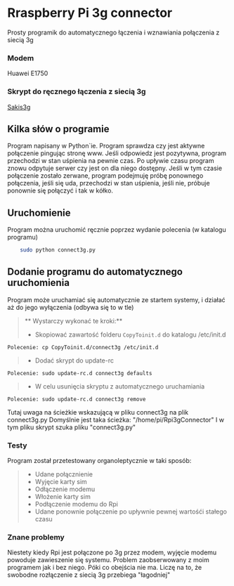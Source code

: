 
# Rraspberry Pi 3g connector

Prosty programik do automatycznego łączenia i wznawiania połączenia z siecią 3g


### Modem
Huawei  E1750

### Skrypt do ręcznego łączenia z siecią 3g 
[Sakis3g](http://www.sakis3g.com/)


## Kilka słów o programie

Program napisany w Python`ie. Program sprawdza czy jest aktywne połączenie pingując stronę www. Jeśli odpowiedz jest pozytywna, program przechodzi w stan uśpienia na pewnie czas. Po upływie czasu program znowu odpytuje serwer czy jest on dla niego dostępny. Jeśli w tym czasie połączenie zostało zerwane, program podejmuję próbę ponownego połączenia, jeśli się uda, przechodzi w stan uśpienia, jeśli nie, próbuje ponownie się połączyć i tak w kółko. 

## Uruchomienie
Program można uruchomić ręcznie poprzez wydanie polecenia (w katalogu programu)

```sh
    sudo python connect3g.py
```

## Dodanie programu do automatycznego uruchomienia
Program może uruchamiać się automatycznie ze startem systemy, i działać aż do jego wyłączenia (odbywa się to w tle)


> ** Wystarczy wykonać te kroki:**
> - Skopiować zawartość folderu ```CopyToinit.d``` do katalogu /etc/init.d

    Polecenie: cp CopyToinit.d/connect3g /etc/init.d

> - Dodać skrypt do update-rc
    
    Polecenie: sudo update-rc.d connect3g defaults

> - W celu usunięcia skryptu z automatycznego uruchamiania
    
    Polecenie: sudo update-rc.d connect3g remove
Tutaj uwaga na ścieżkie wskazującą w pliku connect3g na plik connect3g.py
Domyślnie jest taka ścieżka: "/home/pi/Rpi3gConnector"
I w tym pliku skrypt szuka pliku "connect3g.py"



### Testy
Program został przetestowany organoleptycznie w taki sposób:
>- Udane połącznienie
>- Wyjęcie karty sim
>- Odłączenie modemu
>- Włożenie karty sim
>- Podłączenie modemu do Rpi
>- Udane ponownie połączenie po upływnie pewnej wartośći stałego czasu


### Znane problemy
Niestety kiedy Rpi jest połączone po 3g przez modem, wyjęcie modemu powoduje zawieszenie się systemu. Problem zaobserwowany z moim programem jak i bez niego. Póki co obejścia nie ma. Liczę na to, że swobodne rozłączenie z siecią 3g przebiega "łagodniej"